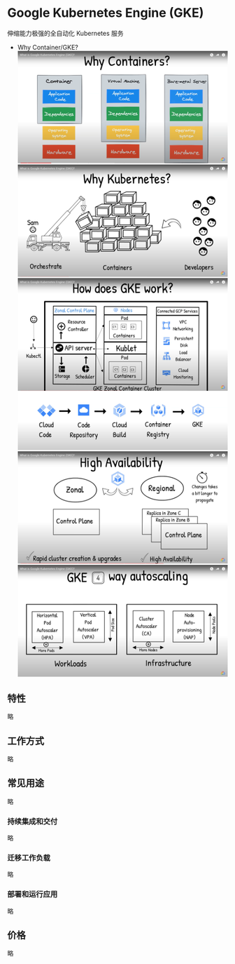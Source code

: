 # Google Kubernetes Engine (GKE)
伸缩能力极强的全自动化 Kubernetes 服务
* Why Container/GKE?  
![容器的诞生](../../../images/why_containers.png)  
![kubernetes的诞生](../../../images/why_kubernetes.png)  
![GKE 是怎么工作的](../../../images/how_does_gke_work.png)  
![代码到GKE](../../../images/code_to_gke.png)  
![GKE 区域(可用性) 地区(灵活性) 两种构建方式](../../../images/gke_zonal_regional.png)  
![GKE 自动缩放](../../../images/gke_autoscaling.png)  

## 特性
略

## 工作方式
略

## 常见用途
略
### 持续集成和交付
略
### 迁移工作负载
略
### 部署和运行应用
略

## 价格
略